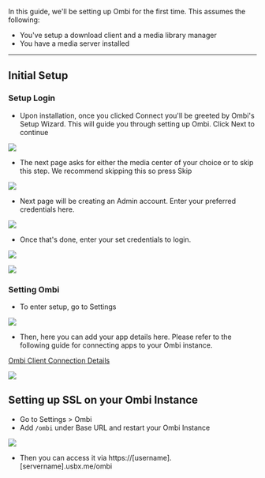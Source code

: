 In this guide, we'll be setting up Ombi for the first time. This assumes the following:

* You've setup a download client and a media library manager
* You have a media server installed

* * *

## Initial Setup
### Setup Login

* Upon installation, once you clicked Connect you'll be greeted by Ombi's Setup Wizard. This will guide you through setting up Ombi. Click Next to continue

![](https://docs.usbx.me/uploads/images/gallery/2020-03/scaled-1680-/image-1583158784180.png)

*  The next page asks for either the media center of your choice or to skip this step. We recommend skipping this so press Skip

![](https://docs.usbx.me/uploads/images/gallery/2020-05/image-1588617188871.png)

* Next page will be creating an Admin account. Enter your preferred credentials here.

![](https://docs.usbx.me/uploads/images/gallery/2020-05/image-1588617282425.png)

* Once that's done, enter your set credentials to login.

![](https://docs.usbx.me/uploads/images/gallery/2020-05/image-1588617326283.png)

![](https://docs.usbx.me/uploads/images/gallery/2020-05/image-1588617502703.png)

### Setting Ombi

* To enter setup, go to Settings

![](https://docs.usbx.me/uploads/images/gallery/2020-05/image-1588618407086.png)

* Then, here you can add your app details here. Please refer to the following guide for connecting apps to your Ombi instance.

[Ombi Client Connection Details](https://docs.usbx.me/books/ombi/page/ombi-client-connection-details)

![](https://docs.usbx.me/uploads/images/gallery/2020-05/image-1588618468854.png)

## Setting up SSL on your Ombi Instance

* Go to Settings > Ombi
* Add `/ombi` under Base URL and restart your Ombi Instance

![](https://i.imgur.com/AqGTfyA.png)

* Then you can access it via https://[username].[servername].usbx.me/ombi